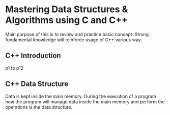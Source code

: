 # Mastering Data Structures &amp; Algorithms using C and C++
Main purpose of this is to review and practice basic concept. Strong fundamental knowledge will reinforce usage of C++ various way.

## C++ Introduction
p1 to p12

## C++ Data Structure
Data is kept inside the main memory. During the execution of a program how the program will manage data inside the main memory and perform the operations is the data structure.

### 